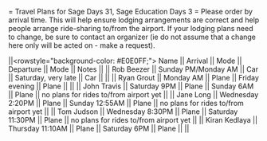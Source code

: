 = Travel Plans for Sage Days 31, Sage Education Days 3 =
Please order by arrival time.  This will help ensure lodging arrangements are correct and help people arrange ride-sharing to/from the airport.  If your lodging plans need to change, be sure to contact an organizer (ie do not assume that a change here only will be acted on - make a request).


||<rowstyle="background-color: #E0E0FF;"> Name ||  Arrival || Mode || Departure || Mode || Notes ||
|| Rob Beezer || Sunday PM/Monday AM || Car || Saturday, very late || Car ||  ||
|| Ryan Grout || Monday AM || Plane || Friday evening || Plane || ||
|| John Travis || Saturday 9PM || Plane || Sunday 6AM || Plane || no plans for rides to/from airport yet ||
|| Jane Long || Wednesday 2:20PM || Plane || Sunday 12:55AM || Plane || no plans for rides to/from airport yet ||
|| Tom Judson || Wednesday 8:30PM || Plane || Saturday 11:30PM || Plane || no plans for rides to/from airport yet ||
|| Kiran Kedlaya || Thursday 11:10AM || Plane || Saturday 6PM || Plane || ||

